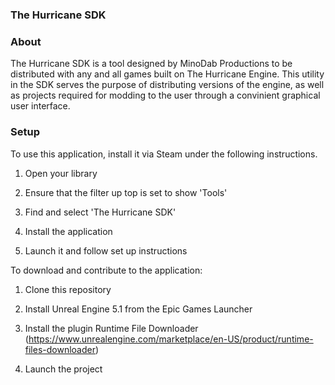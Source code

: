 ### The Hurricane SDK

### About
The Hurricane SDK is a tool designed by MinoDab Productions to be distributed with any and all games built on The Hurricane Engine. This utility in the SDK serves the purpose of distributing versions of the engine, as well as projects required for modding to the user through a convinient graphical user interface.

### Setup
To use this application, install it via Steam under the following instructions.

1. Open your library

2. Ensure that the filter up top is set to show 'Tools'

3. Find and select 'The Hurricane SDK'

4. Install the application

5. Launch it and follow set up instructions

To download and contribute to the application:

1. Clone this repository

2. Install Unreal Engine 5.1 from the Epic Games Launcher

3. Install the plugin Runtime File Downloader (https://www.unrealengine.com/marketplace/en-US/product/runtime-files-downloader)

4. Launch the project
